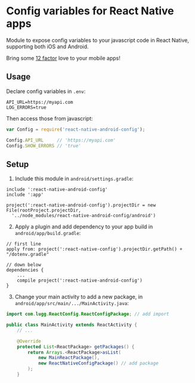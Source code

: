 # Config variables for React Native apps

Module to expose config variables to your javascript code in React Native, supporting both iOS and Android.

Bring some [12 factor](http://12factor.net/config) love to your mobile apps!


## Usage

Declare config variables in `.env`:

```
API_URL=https://myapi.com
LOG_ERRORS=true
```

Then access those from javascript:

```js
var Config = require('react-native-android-config');

Config.API_URL     // 'https://myapi.com'
Config.SHOW_ERRORS // 'true'
```


## Setup

1. Include this module in `android/settings.gradle`:
  
  ```
  include ':react-native-android-config'
  include ':app'

  project(':react-native-android-config').projectDir = new File(rootProject.projectDir,
    '../node_modules/react-native-android-config/android')
  ```
2. Apply a plugin and add dependency to your app build in `android/app/build.gradle`:
  
  ```
  // first line
  apply from: project(':react-native-config').projectDir.getPath() + "/dotenv.gradle"

  // down below
  dependencies {
      ...
      compile project(':react-native-android-config')
  }
  ```
3. Change your main activity to add a new package, in `android/app/src/main/.../MainActivity.java`:
  
  ```java
  import com.lugg.ReactConfig.ReactConfigPackage; // add import

  public class MainActivity extends ReactActivity {
      // ...

      @Override
      protected List<ReactPackage> getPackages() {
          return Arrays.<ReactPackage>asList(
              new MainReactPackage(),
              new ReactNativeConfigPackage() // add package
          );
      }
  ```
